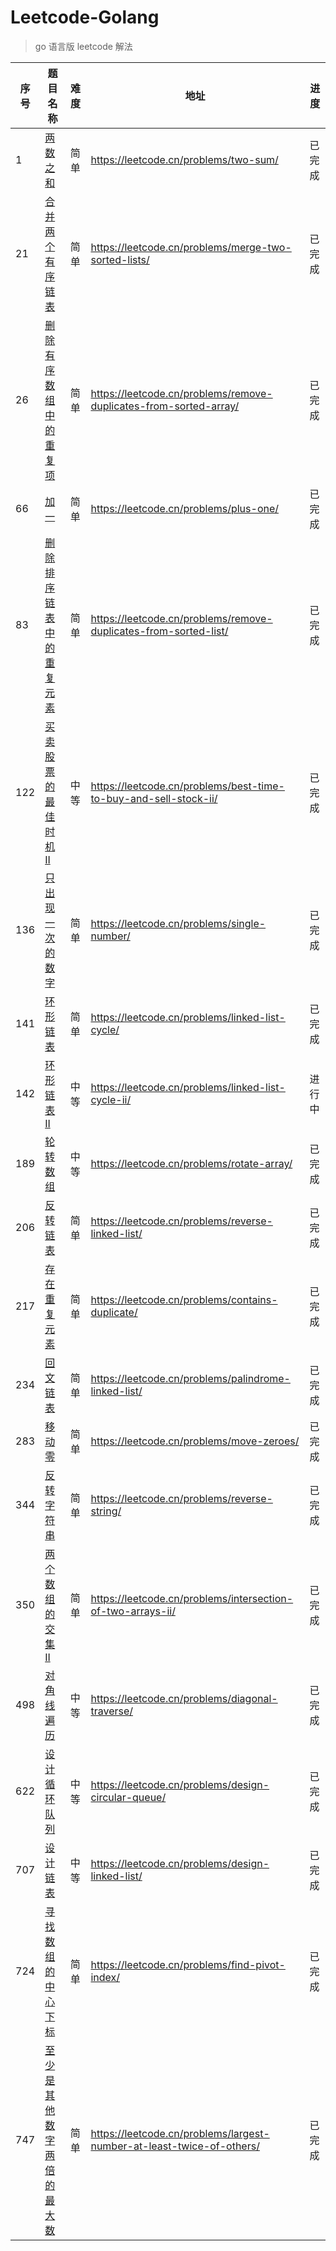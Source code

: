 # Leetcode-Golang
> go 语言版 leetcode 解法

| 序号 | 题目名称 | 难度 | 地址 | 进度 |
|----|----|----|----|----|
| 1 | [两数之和](./two-sum/main.go)| 简单 | https://leetcode.cn/problems/two-sum/ | 已完成 |
| 21| [合并两个有序链表](./merge-two-sorted-lists/main.go) | 简单 | https://leetcode.cn/problems/merge-two-sorted-lists/ | 已完成 |
| 26 | [删除有序数组中的重复项](./remove-duplicates-from-sorted-array/main.go) | 简单 | https://leetcode.cn/problems/remove-duplicates-from-sorted-array/ | 已完成 |
| 66 | [加一](./plus-one/main.go) | 简单 | https://leetcode.cn/problems/plus-one/ | 已完成 |
| 83 | [删除排序链表中的重复元素](./remove-duplicates-from-sorted-list/main.go) | 简单 | https://leetcode.cn/problems/remove-duplicates-from-sorted-list/ | 已完成 |
| 122 | [买卖股票的最佳时机 II](./single-number/main.go) | 中等 | https://leetcode.cn/problems/best-time-to-buy-and-sell-stock-ii/ | 已完成 |
| 136 | [只出现一次的数字](./single-number/main.go) | 简单 | https://leetcode.cn/problems/single-number/ | 已完成 |
| 141 | [环形链表](./linked-list-cycle/main.go) | 简单 | https://leetcode.cn/problems/linked-list-cycle/ | 已完成 |
| 142 | [环形链表 II](./linked-list-cycle-ii/main.go) | 中等 | https://leetcode.cn/problems/linked-list-cycle-ii/ | 进行中 |
| 189 | [轮转数组](./rotate-array/main.go) | 中等 | https://leetcode.cn/problems/rotate-array/ | 已完成 |
| 206 | [反转链表](./reverse-linked-list/main.go) | 简单 | https://leetcode.cn/problems/reverse-linked-list/ | 已完成 |
| 217 | [存在重复元素](./contains-duplicate/main.go) | 简单 | https://leetcode.cn/problems/contains-duplicate/ | 已完成 |
| 234 | [回文链表](./palindrome-linked-list/main.go) | 简单 | https://leetcode.cn/problems/palindrome-linked-list/ | 已完成 |
| 283 | [移动零](./move-zeroes/main.go) | 简单 | https://leetcode.cn/problems/move-zeroes/ | 已完成 |
| 344 | [反转字符串](./reverse-string/main.go) | 简单 | https://leetcode.cn/problems/reverse-string/ | 已完成 |
| 350 | [两个数组的交集 II](./intersection-of-two-arrays-ii/main.go) | 简单 | https://leetcode.cn/problems/intersection-of-two-arrays-ii/ | 已完成 |
| 498 | [对角线遍历](./diagonal-traverse/main.go) | 中等 | https://leetcode.cn/problems/diagonal-traverse/ | 已完成 |
| 622 | [设计循环队列](./diagonal-traverse/main.go) | 中等 | https://leetcode.cn/problems/design-circular-queue/ | 已完成 |
| 707 | [设计链表](./design-linked-list/main.go) | 中等 | https://leetcode.cn/problems/design-linked-list/ | 已完成 |
| 724 | [寻找数组的中心下标](./find-pivot-index/main.go) | 简单 | https://leetcode.cn/problems/find-pivot-index/ | 已完成 |
| 747 | [至少是其他数字两倍的最大数](./largest-number-at-least-twice-of-others/main.go) | 简单 | https://leetcode.cn/problems/largest-number-at-least-twice-of-others/ | 已完成 |



